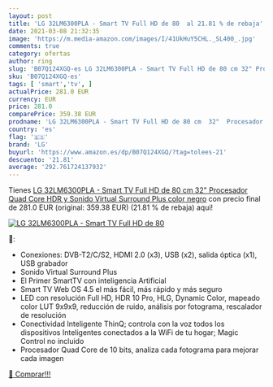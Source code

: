 ```yaml
---
layout: post
title: 'LG 32LM6300PLA - Smart TV Full HD de 80  al 21.81 % de rebaja'
date: 2021-03-08 21:32:35
image: 'https://m.media-amazon.com/images/I/41UkHuY5CHL._SL400_.jpg'
comments: true
category: ofertas
author: ring
slug: 'B07Q124XGQ-es LG 32LM6300PLA - Smart TV Full HD de 80 cm 32" Procesador...'
sku: 'B07Q124XGQ-es'
tags: [ 'smart','tv', ]
actualPrice: 281.0 EUR
currency: EUR
price: 281.0
comparePrice: 359.38 EUR
prodname: 'LG 32LM6300PLA - Smart TV Full HD de 80 cm  32"  Procesador Quad Core  HDR y Sonido Virtual Surround Plus  color negro'
country: 'es'
flag: '🇪🇸'
brand: 'LG'
buyurl: 'https://www.amazon.es/dp/B07Q124XGQ/?tag=tolees-21'
descuento: '21.81'
average: '292.761724137932'
---
```


Tienes [LG 32LM6300PLA - Smart TV Full HD de 80 cm  32"  Procesador Quad Core  HDR y Sonido Virtual Surround Plus  color negro](https://www.amazon.es/dp/B07Q124XGQ/?tag=tolees-21) con precio final de  281.0 EUR (original: 359.38 EUR) (21.81 %  de rebaja) aqui!

[![LG 32LM6300PLA - Smart TV Full HD de 80 ](https://m.media-amazon.com/images/I/41UkHuY5CHL._SL400_.jpg)](https://www.amazon.es/dp/B07Q124XGQ/?tag=tolees-21)

🔎:

- Conexiones: DVB-T2/C/S2, HDMI 2.0 (x3), USB (x2), salida óptica (x1), USB grabador
- Sonido Virtual Surround Plus
- El Primer SmartTV con inteligencia Artificial
- Smart TV Web OS 4.5 el más fácil, más rápido y más seguro
- LED con resolución Full HD, HDR 10 Pro, HLG, Dynamic Color, mapeado color LUT 9x9x9, reducción de ruido, análisis por fotograma, rescalador de resolución
- Conectividad Inteligente ThinQ; controla con la voz todos los dispositivos Inteligentes conectados a la WiFi de tu hogar; Magic Control no incluido
- Procesador Quad Core de 10 bits, analiza cada fotograma para mejorar cada imagen

[🛒 Comprar!!!](https://www.amazon.es/dp/B07Q124XGQ/?tag=tolees-21)
